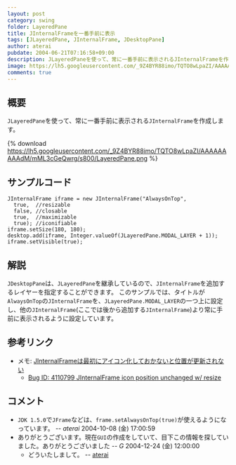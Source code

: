 ```yaml
---
layout: post
category: swing
folder: LayeredPane
title: JInternalFrameを一番手前に表示
tags: [JLayeredPane, JInternalFrame, JDesktopPane]
author: aterai
pubdate: 2004-06-21T07:16:58+09:00
description: JLayeredPaneを使って、常に一番手前に表示されるJInternalFrameを作成します。
image: https://lh5.googleusercontent.com/_9Z4BYR88imo/TQTO8wLpaZI/AAAAAAAAAdM/mML3cGeQwrg/s800/LayeredPane.png
comments: true
---
```

## 概要
`JLayeredPane`を使って、常に一番手前に表示される`JInternalFrame`を作成します。

{% download https://lh5.googleusercontent.com/_9Z4BYR88imo/TQTO8wLpaZI/AAAAAAAAAdM/mML3cGeQwrg/s800/LayeredPane.png %}

## サンプルコード
<pre class="prettyprint"><code>JInternalFrame iframe = new JInternalFrame("AlwaysOnTop",
  true,  //resizable
  false, //closable
  true,  //maximizable
  true); //iconifiable
iframe.setSize(180, 180);
desktop.add(iframe, Integer.valueOf(JLayeredPane.MODAL_LAYER + 1));
iframe.setVisible(true);
</code></pre>

## 解説
`JDesktopPane`は、`JLayeredPane`を継承しているので、`JInternalFrame`を追加するレイヤーを指定することができます。
このサンプルでは、タイトルが`AlwaysOnTop`の`JInternalFrame`を、`JLayeredPane.MODAL_LAYER`の一つ上に設定し、他の`JInternalFrame`(ここでは後から追加する`JInternalFrame`)より常に手前に表示されるように設定しています。

## 参考リンク
- メモ: [JInternalFrameは最初にアイコン化しておかないと位置が更新されない](http://d.hatena.ne.jp/tori31001/20060901)
    - [Bug ID: 4110799 JInternalFrame icon position unchanged w/ resize](http://bugs.java.com/bugdatabase/view_bug.do?bug_id=4110799)

<!-- dummy comment line for breaking list -->

## コメント
- `JDK 1.5.0`で`JFrame`などは、`frame.setAlwaysOnTop(true)`が使えるようになっています。 -- *aterai* 2004-10-08 (金) 17:00:59
- ありがとうございます。現在`GUI`の作成をしていて、目下この情報を探していました。ありがとうございました -- *G* 2004-12-24 (金) 12:00:00
    - どういたしまして。 -- [aterai](http://ateraimemo.com/aterai.html)

<!-- dummy comment line for breaking list -->
